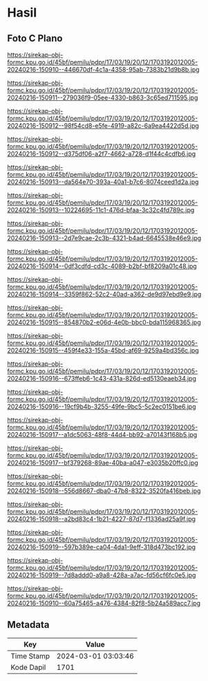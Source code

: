 # Hasil

## Foto C Plano

https://sirekap-obj-formc.kpu.go.id/45bf/pemilu/pdpr/17/03/19/20/12/1703192012005-20240216-150910--446670df-4c1a-4358-95ab-7383b21d9b8b.jpg

https://sirekap-obj-formc.kpu.go.id/45bf/pemilu/pdpr/17/03/19/20/12/1703192012005-20240216-150911--279036f9-05ee-4330-b863-3c65ed711595.jpg

https://sirekap-obj-formc.kpu.go.id/45bf/pemilu/pdpr/17/03/19/20/12/1703192012005-20240216-150912--98f54cd8-e5fe-4919-a82c-6a9ea4422d5d.jpg

https://sirekap-obj-formc.kpu.go.id/45bf/pemilu/pdpr/17/03/19/20/12/1703192012005-20240216-150912--d375df06-a2f7-4662-a728-d1f44c4cdfb6.jpg

https://sirekap-obj-formc.kpu.go.id/45bf/pemilu/pdpr/17/03/19/20/12/1703192012005-20240216-150913--da564e70-393a-40a1-b7c6-8074ceed1d2a.jpg

https://sirekap-obj-formc.kpu.go.id/45bf/pemilu/pdpr/17/03/19/20/12/1703192012005-20240216-150913--10224695-11c1-476d-bfaa-3c32c4fd789c.jpg

https://sirekap-obj-formc.kpu.go.id/45bf/pemilu/pdpr/17/03/19/20/12/1703192012005-20240216-150913--2d7e9cae-2c3b-4321-b4ad-6645538e46e9.jpg

https://sirekap-obj-formc.kpu.go.id/45bf/pemilu/pdpr/17/03/19/20/12/1703192012005-20240216-150914--0df3cdfd-cd3c-4089-b2bf-bf8209a01c48.jpg

https://sirekap-obj-formc.kpu.go.id/45bf/pemilu/pdpr/17/03/19/20/12/1703192012005-20240216-150914--3359f862-52c2-40ad-a362-de9d97ebd9e9.jpg

https://sirekap-obj-formc.kpu.go.id/45bf/pemilu/pdpr/17/03/19/20/12/1703192012005-20240216-150915--854870b2-e06d-4e0b-bbc0-bda115968365.jpg

https://sirekap-obj-formc.kpu.go.id/45bf/pemilu/pdpr/17/03/19/20/12/1703192012005-20240216-150915--459f4e33-155a-45bd-af69-9259a4bd356c.jpg

https://sirekap-obj-formc.kpu.go.id/45bf/pemilu/pdpr/17/03/19/20/12/1703192012005-20240216-150916--673ffeb6-1c43-431a-826d-ed5130eaeb34.jpg

https://sirekap-obj-formc.kpu.go.id/45bf/pemilu/pdpr/17/03/19/20/12/1703192012005-20240216-150916--19cf9b4b-3255-49fe-9bc5-5c2ec0151be6.jpg

https://sirekap-obj-formc.kpu.go.id/45bf/pemilu/pdpr/17/03/19/20/12/1703192012005-20240216-150917--a1dc5063-48f8-44d4-bb92-a70143f168b5.jpg

https://sirekap-obj-formc.kpu.go.id/45bf/pemilu/pdpr/17/03/19/20/12/1703192012005-20240216-150917--bf379268-89ae-40ba-a047-e3035b20ffc0.jpg

https://sirekap-obj-formc.kpu.go.id/45bf/pemilu/pdpr/17/03/19/20/12/1703192012005-20240216-150918--556d8667-dba0-47b8-8322-3520fa416beb.jpg

https://sirekap-obj-formc.kpu.go.id/45bf/pemilu/pdpr/17/03/19/20/12/1703192012005-20240216-150918--a2bd83c4-1b21-4227-87d7-f1336ad25a9f.jpg

https://sirekap-obj-formc.kpu.go.id/45bf/pemilu/pdpr/17/03/19/20/12/1703192012005-20240216-150919--597b389e-ca04-4da1-9eff-318d473bc192.jpg

https://sirekap-obj-formc.kpu.go.id/45bf/pemilu/pdpr/17/03/19/20/12/1703192012005-20240216-150919--7d8addd0-a9a8-428a-a7ac-fd56cf6fc0e5.jpg

https://sirekap-obj-formc.kpu.go.id/45bf/pemilu/pdpr/17/03/19/20/12/1703192012005-20240216-150910--60a75465-a476-4384-82f8-5b24a589acc7.jpg


## Metadata

| Key        | Value               |
| ---------- | ------------------- |
| Time Stamp | 2024-03-01 03:03:46 |
| Kode Dapil | 1701                |




